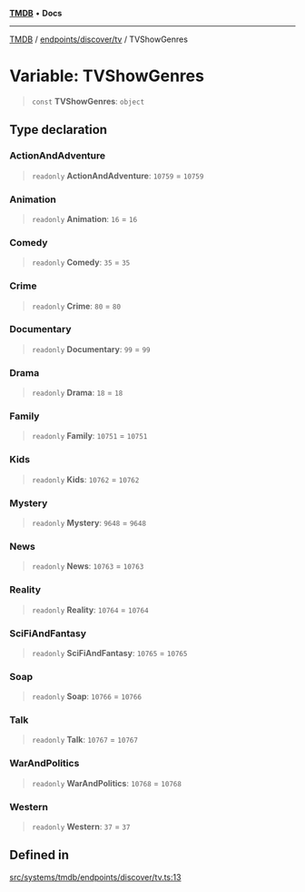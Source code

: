 [**TMDB**](../../../../README.md) • **Docs**

***

[TMDB](../../../../README.md) / [endpoints/discover/tv](../README.md) / TVShowGenres

# Variable: TVShowGenres

> `const` **TVShowGenres**: `object`

## Type declaration

### ActionAndAdventure

> `readonly` **ActionAndAdventure**: `10759` = `10759`

### Animation

> `readonly` **Animation**: `16` = `16`

### Comedy

> `readonly` **Comedy**: `35` = `35`

### Crime

> `readonly` **Crime**: `80` = `80`

### Documentary

> `readonly` **Documentary**: `99` = `99`

### Drama

> `readonly` **Drama**: `18` = `18`

### Family

> `readonly` **Family**: `10751` = `10751`

### Kids

> `readonly` **Kids**: `10762` = `10762`

### Mystery

> `readonly` **Mystery**: `9648` = `9648`

### News

> `readonly` **News**: `10763` = `10763`

### Reality

> `readonly` **Reality**: `10764` = `10764`

### SciFiAndFantasy

> `readonly` **SciFiAndFantasy**: `10765` = `10765`

### Soap

> `readonly` **Soap**: `10766` = `10766`

### Talk

> `readonly` **Talk**: `10767` = `10767`

### WarAndPolitics

> `readonly` **WarAndPolitics**: `10768` = `10768`

### Western

> `readonly` **Western**: `37` = `37`

## Defined in

[src/systems/tmdb/endpoints/discover/tv.ts:13](https://github.com/Norviah/media-hub/blob/65ee01fce9c30692d28d2f4e608ea7f18b4d7381/src/systems/tmdb/endpoints/discover/tv.ts#L13)
